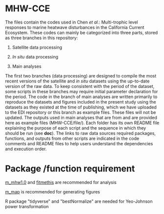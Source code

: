 # MHW-CCE
The files contain the codes used in Chen _et al._: Multi-trophic level responses to marine heatwave disturbances in the California Current Ecosystem. These codes can mainly be categorized into three parts, stored as three branches in this repository:

1) Satellite data processing

2) _In situ_ data processing

3) Main analyses

The first two branches (data processing) are designed to compile the most recent versions of the satellite and _in situ_ datasets using the up-to-date version of the raw data. To keep consistent with the period of the dataset, some scripts in these branches may require initial parameter declaration for the period. The code in the branch of main analyses are written primarily to reproduce the datasets and figures included in the present study using the datasets as they existed at the time of publishing, which we have uploaded to the EDI repository or this branch as example files. These files will not be updated. The outputs used in main analyses that are from and are provided here as example files (MHW-CCE/file/).
Each folder has its own README file explaining the purpose of each script and the sequence in which they should be run (see **doc**). The links to raw data sources required packages, functions, and outputs from other scripts are indicated in the code comments and README files to help users understand the dependencies and execution order.

# Package /function requirement
[m_mhw1.0](https://github.com/ZijieZhaoMMHW/m_mhw1.0?tab=readme-ov-file) and [fitmethis](https://github.com/quitadal/EPINETLAB/blob/master/EPINETLAB/fitmethis.m) are recommended for analysis

[m_map](https://www.eoas.ubc.ca/~rich/map.html) is recommended for generating figures

R package "tidyverse" and "bestNormalize" are needed for Yeo-Johnson power transformation

